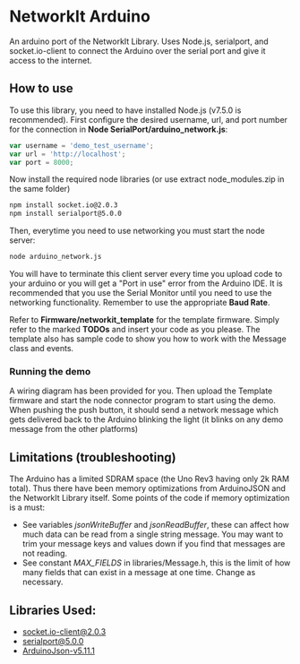 # NetworkIt Arduino
An arduino port of the NetworkIt Library. Uses Node.js, serialport, and socket.io-client to connect the Arduino over the serial port and give it access to the internet.

## How to use
To use this library, you need to have installed Node.js (v7.5.0 is recommended). First configure the desired username, url, and port number for the connection in **Node SerialPort/arduino_network.js**:
```javascript
var username = 'demo_test_username';
var url = 'http://localhost';
var port = 8000;
```

Now install the required node libraries (or use extract node_modules.zip in the same folder)
```bash
npm install socket.io@2.0.3
npm install serialport@5.0.0
```

Then, everytime you need to use networking you must start the node server:
```bash
node arduino_network.js
```

You will have to terminate this client server every time you upload code to your arduino or you will get a "Port in use" error from the Arduino IDE. It is recommended that you use the Serial Monitor until you need to use the networking functionality. Remember to use the appropriate **Baud Rate**.

Refer to **Firmware/networkit_template** for the template firmware. Simply refer to the marked **TODOs** and insert your code as you please. The template also has sample code to show you how to work with the Message class and events.

### Running the demo
A wiring diagram has been provided for you. Then upload the Template firmware and start the node connector program to start using the demo. When pushing the push button, it should send a network message which gets delivered back to the Arduino blinking the light (it blinks on any demo message from the other platforms)

## Limitations (troubleshooting)
The Arduino has a limited SDRAM space (the Uno Rev3 having only 2k RAM total). Thus there have been memory optimizations from ArduinoJSON and the NetworkIt Library itself. Some points of the code if memory optimization is a must:
* See variables *jsonWriteBuffer* and *jsonReadBuffer*, these can affect how much data can be read from a single string message. You may want to trim your message keys and values down if you find that messages are not reading.
* See constant *MAX_FIELDS* in libraries/Message.h, this is the limit of how many fields that can exist in a message at one time. Change as necessary.

## Libraries Used:
* socket.io-client@2.0.3
* serialport@5.0.0
* [ArduinoJson-v5.11.1](https://github.com/bblanchon/ArduinoJson)
